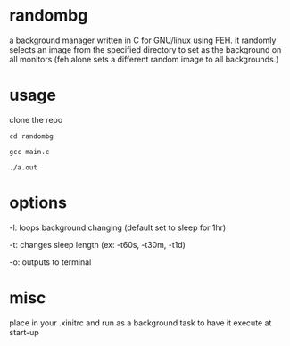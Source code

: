 # randombg
a background manager written in C for GNU/linux using FEH. it randomly selects an image from the specified directory to set as the background on all monitors (feh alone sets a different random image to all backgrounds.)

# usage
clone the repo

`cd randombg`

`gcc main.c`

`./a.out`

# options

-l: loops background changing (default set to sleep for 1hr)

-t: changes sleep length (ex: -t60s, -t30m, -t1d)

-o: outputs to terminal

# misc

place in your .xinitrc and run as a background task to have it execute at start-up
